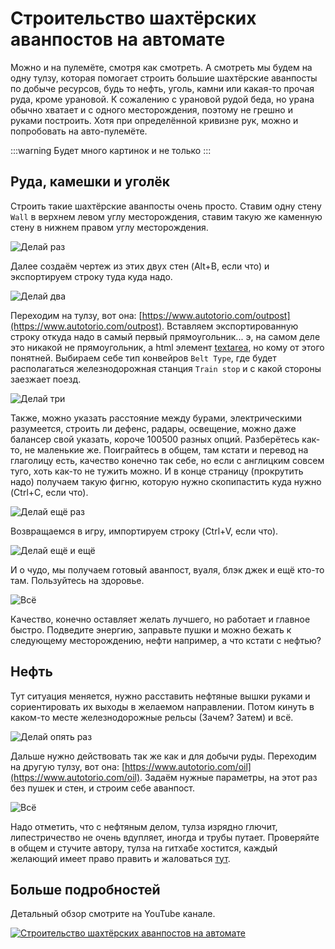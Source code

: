 # Строительство шахтёрских аванпостов на автомате

Можно и на пулемёте, смотря как смотреть. А смотреть мы будем на одну тулзу, которая помогает строить большие шахтёрские аванпосты по добыче ресурсов, будь то нефть, уголь, камни или какая-то прочая руда, кроме урановой. К сожалению с урановой рудой беда, но урана обычно хватает и с одного месторождения, поэтому не грешно и руками построить. Хотя при определённой кривизне рук, можно и попробовать на авто-пулемёте.

:::warning Будет много картинок
и не только
:::

## Руда, камешки и уголёк

Строить такие шахтёрские аванпосты очень просто. Ставим одну стену `Wall` в верхнем левом углу месторождения, ставим такую же каменную стену в нижнем правом углу месторождения.

![Делай раз](../images/MiningResources/Autotorio.01.png)

Далее создаём чертеж из этих двух стен (Alt+B, если что) и экспортируем строку туда куда надо.

![Делай два](../images/MiningResources/Autotorio.02.png)

Переходим на тулзу, вот она: [https://www.autotorio.com/outpost](https://www.autotorio.com/outpost). Вставляем экспортированную строку откуда надо в самый первый прямоугольник... э, на самом деле это никакой не прямоугольник, а html элемент [textarea](https://www.w3schools.com/tags/tag_textarea.asp), но кому от этого понятней. Выбираем себе тип конвейров `Belt Type`, где будет располагаться железнодорожная станция `Train stop` и с какой стороны заезжает поезд.

![Делай три](../images/MiningResources/Autotorio.03.png)

Также, можно указать расстояние между бурами, электрическими разумеется, строить ли дефенс, радары, освещение, можно даже балансер свой указать, короче 100500 разных опций. Разберётесь как-то, не маленькие же. Поиграйтесь в общем, там кстати и перевод на глаголицу есть, качество конечно так себе, но если с англицким совсем туго, хоть как-то не тужить можно. И в конце страницу (прокрутить надо) получаем такую фигню, которую нужно скопипастить куда нужно (Ctrl+C, если что).

![Делай ещё раз](../images/MiningResources/Autotorio.04.png)

Возвращаемся в игру, импортируем строку (Ctrl+V, если что).

![Делай ещё и ещё](../images/MiningResources/Autotorio.05.png)

И о чудо, мы получаем готовый аванпост, вуаля, блэк джек и ещё кто-то там. Пользуйтесь на здоровье.

![Всё](../images/MiningResources/Autotorio.06.png)

Качество, конечно оставляет желать лучшего, но работает и главное быстро. Подведите энергию, заправьте пушки и можно бежать к следующему месторождению, нефти например, а что кстати с нефтью?

## Нефть

Тут ситуация меняется, нужно расставить нефтяные вышки руками и сориентировать их выходы в желаемом направлении. Потом кинуть в каком-то месте железнодорожные рельсы (Зачем? Затем) и всё.

![Делай опять раз](../images/MiningResources/Autotorio.07.png)

Дальше нужно действовать так же как и для добычи руды. Переходим на другую тулзу, вот она: [https://www.autotorio.com/oil](https://www.autotorio.com/oil). Задаём нужные параметры, на этот раз без пушек и стен, и строим себе аванпост.

![Всё](../images/MiningResources/Autotorio.08.png)

Надо отметить, что с нефтяным делом, тулза изрядно глючит, липестричество не очень вдупляет, иногда и трубы путает. Проверяйте в общем и стучите автору, тулза на гитхабе хостится, каждый желающий имеет право править и жаловаться [тут](https://github.com/demipixel/autotorio).

## Больше подробностей

Детальный обзор смотрите на YouTube канале.

[![Строительство шахтёрских аванпостов на автомате](http://img.youtube.com/vi/BdD4tp3KQGc/0.jpg)](http://www.youtube.com/watch?v=BdD4tp3KQGc)
